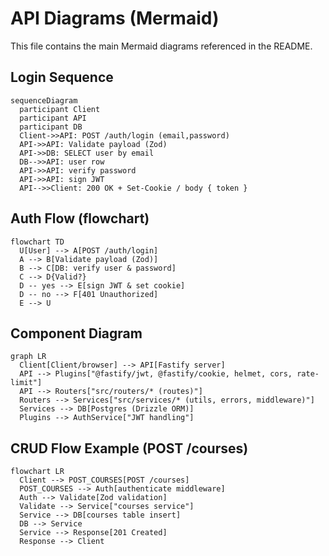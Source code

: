 # API Diagrams (Mermaid)

This file contains the main Mermaid diagrams referenced in the README.

## Login Sequence

```mermaid
sequenceDiagram
  participant Client
  participant API
  participant DB
  Client->>API: POST /auth/login (email,password)
  API->>API: Validate payload (Zod)
  API->>DB: SELECT user by email
  DB-->>API: user row
  API->>API: verify password
  API->>API: sign JWT
  API-->>Client: 200 OK + Set-Cookie / body { token }
```

## Auth Flow (flowchart)

```mermaid
flowchart TD
  U[User] --> A[POST /auth/login]
  A --> B[Validate payload (Zod)]
  B --> C[DB: verify user & password]
  C --> D{Valid?}
  D -- yes --> E[sign JWT & set cookie]
  D -- no --> F[401 Unauthorized]
  E --> U
```

## Component Diagram

```mermaid
graph LR
  Client[Client/browser] --> API[Fastify server]
  API --> Plugins["@fastify/jwt, @fastify/cookie, helmet, cors, rate-limit"]
  API --> Routers["src/routers/* (routes)"]
  Routers --> Services["src/services/* (utils, errors, middleware)"]
  Services --> DB[Postgres (Drizzle ORM)]
  Plugins --> AuthService["JWT handling"]
```

## CRUD Flow Example (POST /courses)

```mermaid
flowchart LR
  Client --> POST_COURSES[POST /courses]
  POST_COURSES --> Auth[authenticate middleware]
  Auth --> Validate[Zod validation]
  Validate --> Service["courses service"]
  Service --> DB[courses table insert]
  DB --> Service
  Service --> Response[201 Created]
  Response --> Client
```